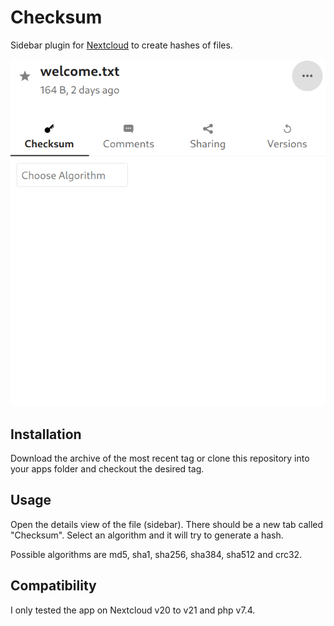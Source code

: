 # Checksum

Sidebar plugin for [Nextcloud](https://nextcloud.com) to create hashes of files.

![animation](screenshots/checksum.gif)


## Installation

Download the archive of the most recent tag or clone this repository into your apps folder and checkout the desired tag.


## Usage

Open the details view of the file (sidebar). There should be a new tab called "Checksum".
Select an algorithm and it will try to generate a hash.

Possible algorithms are md5, sha1, sha256, sha384, sha512 and crc32.


## Compatibility

I only tested the app on Nextcloud v20 to v21 and php v7.4.
